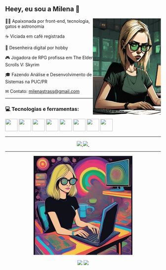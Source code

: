## Heey, eu sou a Milena 👋

<div>
    <img src="img/desenho-perfil.jpg" alt="Ilustração da Milena" align="right" width="220px" />	
</div>

👩‍💻 Apaixonada por front-end, tecnologia, gatos e astronomia

☕ Viciada em café registrada

🎨 Desenheira digital por hobby

🎮 Jogadora de RPG profissa em The Elder Scrolls V: Skyrim

🎓 Fazendo Análise e Desenvolvimento de Sistemas na PUC/PR

✉ Contato: milenastrass@gmail.com

---

### 💻 Tecnologias e ferramentas: 
<img src="https://cdn.jsdelivr.net/gh/devicons/devicon/icons/html5/html5-original.svg" width="40" height="40"/> <img src="https://cdn.jsdelivr.net/gh/devicons/devicon/icons/css3/css3-original.svg" width="40" height="40"/> <img src="https://cdn.jsdelivr.net/gh/devicons/devicon/icons/javascript/javascript-original.svg" width="40" height="40" /> <img src="https://cdn.jsdelivr.net/gh/devicons/devicon/icons/react/react-original.svg" width="40" height="40"/> <img src="https://cdn.jsdelivr.net/gh/devicons/devicon/icons/nodejs/nodejs-original.svg" width="40" height="40"/>
<img src="https://cdn.jsdelivr.net/gh/devicons/devicon/icons/bootstrap/bootstrap-plain.svg" width="40" height="40"/> 
<img src="https://cdn.jsdelivr.net/gh/devicons/devicon/icons/git/git-original.svg" width="40" height="40"/> <img src="https://cdn.jsdelivr.net/gh/devicons/devicon/icons/github/github-original.svg" width="40" height="40"/> 

-----

<div align="center">
	<a href="https://github.com/miistrass">
	<img height="180em" src="https://github-readme-stats.vercel.app/api?username=miistrass&show_icons=true&theme=dracula&include_all_commits=true&count_private=true"/>
	<img height="180em" src="https://github-readme-stats.vercel.app/api/top-langs/?username=miistrass&layout=compact&langs_count=7&theme=dracula"/>
	<img />
</div>

-----

<p align="center">
	<img width="320" height="320" src="/img/psico-mi.jpg" alt="Ilustração psicodélica da Milena">
</p>

<div align="center">
	<a href="https://instagram.com/miistrass" target="_blank"><img src="https://img.shields.io/badge/-Instagram-%23E4405F?style=for-the-badge&logo=instagram&logoColor=white" target="_blank"></a>
	<a href="https://www.linkedin.com/in/milena-strassburger" target="_blank"><img src="https://img.shields.io/badge/-LinkedIn-%230077B5?style=for-the-badge&logo=linkedin&logoColor=white" target="_blank"></a>
</div>

